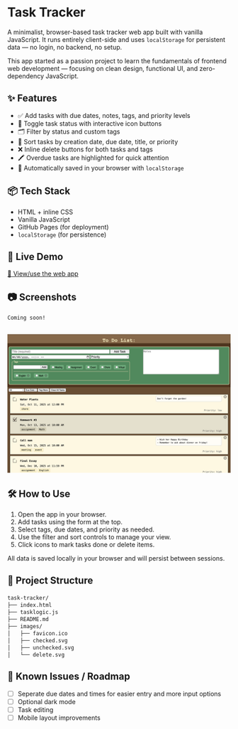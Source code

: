 # Task Tracker

A minimalist, browser-based task tracker web app built with vanilla JavaScript. It runs entirely client-side and uses `localStorage` for persistent data — no login, no backend, no setup. 

This app started as a passion project to learn the fundamentals of frontend web development — focusing on clean design, functional UI, and zero-dependency JavaScript.

## ✨ Features

- ✅ Add tasks with due dates, notes, tags, and priority levels
- 🔁 Toggle task status with interactive icon buttons
- 🗂️ Filter by status and custom tags
- 📌 Sort tasks by creation date, due date, title, or priority
- ❌ Inline delete buttons for both tasks and tags
- 🖍️ Overdue tasks are highlighted for quick attention
- 💾 Automatically saved in your browser with `localStorage`

## 📦 Tech Stack

- HTML + inline CSS
- Vanilla JavaScript
- GitHub Pages (for deployment)
- `localStorage` (for persistence)

## 🚀 Live Demo

[🔗 View/use the web app](https://dstokey1.github.io/task-tracker/)

## 📷 Screenshots

```
Coming soon!


```
![Screenshot](./images/DemoScreenshot.png)


## 🛠️ How to Use

1. Open the app in your browser.
2. Add tasks using the form at the top.
3. Select tags, due dates, and priority as needed.
4. Use the filter and sort controls to manage your view.
5. Click icons to mark tasks done or delete items.

All data is saved locally in your browser and will persist between sessions.

## 📁 Project Structure

```
task-tracker/
├── index.html
├── tasklogic.js
├── README.md
├── images/
│   ├── favicon.ico
│   ├── checked.svg
│   ├── unchecked.svg
│   └── delete.svg
```

## 🐛 Known Issues / Roadmap

- [ ] Seperate due dates and times for easier entry and more input options
- [ ] Optional dark mode
- [ ] Task editing
- [ ] Mobile layout improvements
